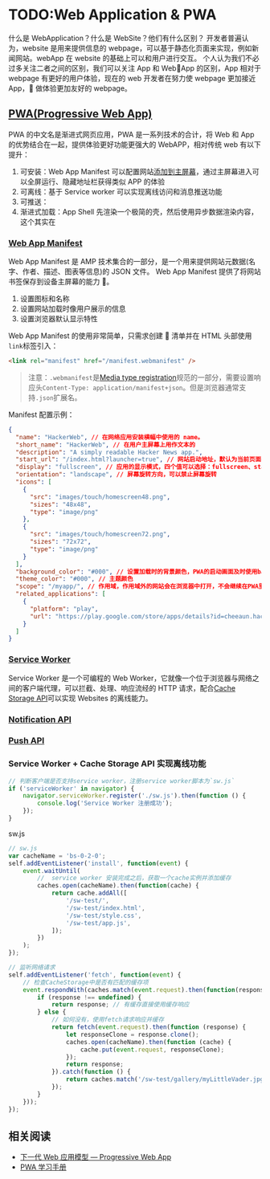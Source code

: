 # TODO:Web Application & PWA

什么是 WebApplication？什么是 WebSite？他们有什么区别？
开发者普遍认为，website 是用来提供信息的 webpage，可以基于静态化页面来实现，例如新闻网站。webApp 在 website 的基础上可以和用户进行交互。
个人认为我们不必过多关注二者之间的区别，我们可以关注 App 和 WebApp 的区别，App 相对于 webpage 有更好的用户体验，现在的 web 开发者在努力使 webpage 更加接近 App， 做体验更加友好的 webpage。

## [PWA(Progressive Web App)](https://developer.mozilla.org/zh-CN/docs/Web/Progressive_web_apps)

PWA 的中文名是渐进式网页应用，PWA 是一系列技术的合计，将 Web 和 App 的优势结合在一起，提供体验更好功能更强大的 WebAPP，相对传统 web 有以下提升：

1. 可安装：Web App Manifest 可以配置网站[添加到主屏幕](https://developer.mozilla.org/en-US/docs/Web/Progressive_web_apps/Add_to_home_screen#Manifest)，通过主屏幕进入可以全屏运行、隐藏地址栏获得类似 APP 的体验
2. 可离线：基于 Service worker 可以实现离线访问和消息推送功能
3. 可推送：
4. 渐进式加载：App Shell 先渲染一个极简的壳，然后使用异步数据渲染内容，这个其实在

### [Web App Manifest](https://developer.mozilla.org/en-US/docs/Web/Manifest)

Web App Manifest 是 AMP 技术集合的一部分，是一个用来提供网站元数据(名字、作者、描述、图表等信息)的 JSON 文件。
Web App Manifest 提供了将网站书签保存到设备主屏幕的能力 。

1. 设置图标和名称
2. 设置网站加载时像用户展示的信息
3. 设置浏览器默认显示特性

Web App Manifest 的使用非常简单，只需求创建  清单并在 HTML 头部使用`link`标签引入：

```html
<link rel="manifest" href="/manifest.webmanifest" />
```

> 注意：`.webmanifest`是[Media type registration](https://w3c.github.io/manifest/#media-type-registration)规范的一部分，需要设置响应头`Content-Type: application/manifest+json`。但是浏览器通常支持`.json`扩展名。

Manifest 配置示例：

```json
{
  "name": "HackerWeb", // 在网络应用安装横幅中使用的 name。
  "short_name": "HackerWeb", // 在用户主屏幕上用作文本的
  "description": "A simply readable Hacker News app.",
  "start_url": "/index.html?launcher=true", // 网站启动地址，默认为当前页面
  "display": "fullscreen", // 应用的显示模式，四个值可以选择：fullscreen、standalone、minimal-ui和browser
  "orientation": "landscape", // 屏幕旋转方向，可以禁止屏幕旋转
  "icons": [
    {
      "src": "images/touch/homescreen48.png",
      "sizes": "48x48",
      "type": "image/png"
    },
    {
      "src": "images/touch/homescreen72.png",
      "sizes": "72x72",
      "type": "image/png"
    }
  ],
  "background_color": "#000", // 设置加载时的背景颜色，PWA的启动画面及时使用background_color和icons组合生成的
  "theme_color": "#000", // 主题颜色
  "scope": "/myapp/", // 作用域，作用域外的网站会在浏览器中打开，不会继续在PWA里浏览
  "related_applications": [
    {
      "platform": "play",
      "url": "https://play.google.com/store/apps/details?id=cheeaun.hackerweb"
    }
  ]
}
```

### [Service Worker](./Worker/Service%20Workes.md)

Service Worker 是一个可编程的 Web Worker，它就像一个位于浏览器与网络之间的客户端代理，可以拦截、处理、响应流经的 HTTP 请求，配合[Cache Storage API](./Cahce&Storage/04-CacheStorage.md)可以实现 Websites 的离线能力。

### [Notification API](./设备访问/通知Notification%20API.md)

### [Push API](./设备访问/推送Push%20API.md)

### Service Worker + Cache Storage API 实现离线功能

```JavaScript
// 判断客户端是否支持service worker，注册service worker脚本为`sw.js`
if ('serviceWorker' in navigator) {
    navigator.serviceWorker.register('./sw.js').then(function () {
        console.log('Service Worker 注册成功');
    });
}
```

sw.js

```JavaScript
// sw.js
var cacheName = 'bs-0-2-0';
self.addEventListener('install', function(event) {
    event.waitUntil(
        //  service worker 安装完成之后，获取一个cache实例并添加缓存
        caches.open(cacheName).then(function(cache) {
            return cache.addAll([
                '/sw-test/',
                '/sw-test/index.html',
                '/sw-test/style.css',
                '/sw-test/app.js',
            ]);
        })
    );
});

// 监听网络请求
self.addEventListener('fetch', function(event) {
    // 检查CacheStorage中是否有匹配的缓存项
    event.respondWith(caches.match(event.request).then(function(response) {
        if (response !== undefined) {
            return response; // 有缓存直接使用缓存响应
        } else {
            // 如何没有，使用fetch请求响应并缓存
            return fetch(event.request).then(function (response) {
                let responseClone = response.clone();
                caches.open(cacheName).then(function (cache) {
                    cache.put(event.request, responseClone);
                });
                return response;
            }).catch(function () {
                return caches.match('/sw-test/gallery/myLittleVader.jpg');
            });
        }
    }));
});
```

## 相关阅读

- [下一代 Web 应用模型 — Progressive Web App](https://zhuanlan.zhihu.com/p/25167289)
- [PWA 学习手册](https://pwa.alienzhou.com/)
